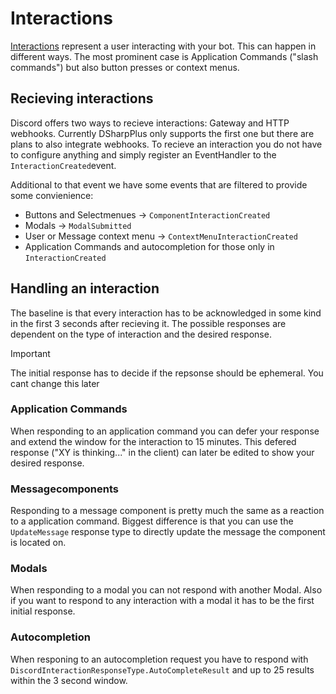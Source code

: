 # Interactions

[Interactions](https://discord.com/developers/docs/interactions/receiving-and-responding#interactions) represent a user interacting with your bot.
This can happen in different ways. The most prominent case is Application Commands ("slash commands") but also button presses or context menus.

## Recieving interactions
Discord offers two ways to recieve interactions: Gateway and HTTP webhooks.
Currently DSharpPlus only supports the first one but there are plans to also integrate webhooks.
To recieve an interaction you do not have to configure anything and simply register an EventHandler to the `InteractionCreated`event.

Additional to that event we have some events that are filtered to provide some convienience:

- Buttons and Selectmenues -> `ComponentInteractionCreated`
- Modals -> `ModalSubmitted`
- User or Message context menu -> `ContextMenuInteractionCreated`
- Application Commands and autocompletion for those only in `InteractionCreated`

## Handling an interaction
The baseline is that every interaction has to be acknowledged in some kind in the first 3 seconds after recieving it.
The possible responses are dependent on the type of interaction and the desired response.

> [!Important]
> The initial response has to decide if the repsonse should be ephemeral. You cant change this later

### Application Commands
When responding to an application command you can defer your response and extend the window for the interaction to 15 minutes.
This defered response ("XY is thinking..." in the client) can later be edited to show your desired response.

### Messagecomponents
Responding to a message component is pretty much the same as a reaction to a application command. 
Biggest difference is that you can use the `UpdateMessage` response type to directly update the message the component is located on.


### Modals
When responding to a modal you can not respond with another Modal. Also if you want to respond to any interaction with a modal
it has to be the first initial response.

### Autocompletion
When responing to an autocompletion request you have to respond with `DiscordInteractionResponseType.AutoCompleteResult` and up to 25 results within the 3 second window.


